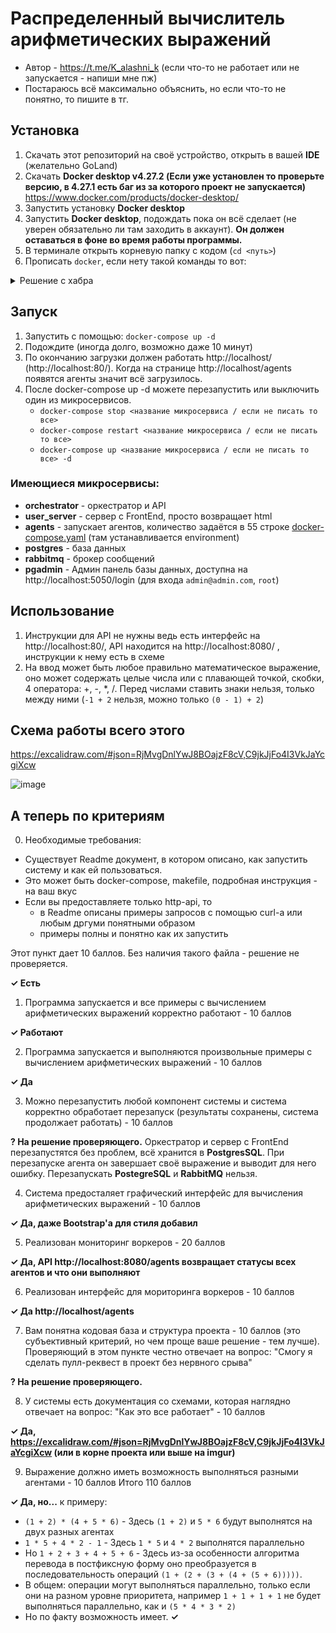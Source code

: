 # Распределенный вычислитель арифметических выражений
* Автор - https://t.me/K_alashni_k (если что-то не работает или не запускается - напиши мне пж)
* Постараюсь всё максимально объяснить, но если что-то не понятно, то пишите в тг.
## Установка
1. Скачать этот репозиторий на своё устройство, открыть в вашей **IDE** (желательно GoLand)
2. Скачать **Docker desktop v4.27.2 (Если уже установлен то проверьте версию, в 4.27.1 есть баг из за которого проект не запускается)** https://www.docker.com/products/docker-desktop/
3. Запустить установку **Docker desktop**
4. Запустить **Docker desktop**, подождать пока он всё сделает (не уверен обязательно ли там заходить в аккаунт). **Он должен оставаться в фоне во время работы программы.**
5. В терминале открыть корневую папку с кодом (`cd <путь>`)
6. Прописать `docker`, если нету такой команды то вот:
<details><summary>Решение с хабра</summary>
Проверьте переменные зависимости. В переменной PATH мог не прописаться путь до docker.exe. Найдите путь до docker.exe (обычно в папке bin) и добавьте путь в переменную PATH
</details>

## Запуск
1. Запустить с помощью: `docker-compose up -d`
2. Подождите (иногда долго, возможно даже 10 минут)
3. По окончанию загрузки должен работать http://localhost/ (http://localhost:80/). Когда на странице http://localhost/agents появятся агенты значит всё загрузилось.
4. После docker-compose up -d можете перезапустить или выключить один из микросервисов. 
   * `docker-compose stop <название микросервиса / если не писать то все>`
   * `docker-compose restart <название микросервиса / если не писать то все>`
   * `docker-compose up <название микросервиса / если не писать то все> -d`
### Имеющиеся микросервисы:
* **orchestrator** - оркестратор и API
* **user_server** - сервер с FrontEnd, просто возвращает html
* **agents** - запускает агентов, количество задаётся в 55 строке [docker-compose.yaml](docker-compose.yml) (там устанавливается environment)
* **postgres** - база данных
* **rabbitmq** - брокер сообщений
* **pgadmin** - Админ панель базы данных, доступна на http://localhost:5050/login (для входа `admin@admin.com`, `root`)

## Использование
1. Инструкции для API не нужны ведь есть интерфейс на http://localhost:80/, API находится на http://localhost:8080/ , инструкции к нему есть в схеме
2. На ввод может быть любое правильно математическое выражение, оно может содержать целые числа или с плавающей точкой, скобки, 4 оператора: +, -, *, /. Перед числами ставить знаки нельзя, только между ними (`-1 + 2` нельзя, можно только `(0 - 1) + 2`)
## Схема работы всего этого
https://excalidraw.com/#json=RjMvgDnlYwJ8BOajzF8cV,C9jkJjFo4I3VkJaYcgiXcw

![image](https://i.imgur.com/2zd4tXx.png)

## А теперь по критериям
0. Необходимые требования:
- Существует Readme документ, в котором описано, как запустить систему и как ей пользоваться.
-   Это может быть docker-compose, makefile, подробная инструкция - на ваш вкус
  - Если вы предоставляете только http-api, то
    - в Readme описаны примеры запросов с помощью curl-a или любым дргуми понятными образом
    - примеры полны и понятно как их запустить

  Этот пункт дает 10 баллов. Без наличия такого файла - решение не проверяется.

**✓ Есть**

1. Программа запускается и все примеры с вычислением арифметических выражений корректно работают - 10 баллов

**✓ Работают**


2. Программа запускается и выполняются произвольные примеры с вычислением арифметических выражений - 10 баллов

**✓ Да** 

3. Можно перезапустить любой компонент системы и система корректно обработает перезапуск (результаты сохранены, система продолжает работать) - 10 баллов

**? На решение проверяющего.** Оркестратор и сервер с FrontEnd перезапустятся без проблем, всё хранится в **PostgresSQL**. При перезапуске агента он завершает своё выражение и выводит для него ошибку. Перезапускать **PostegreSQL** и **RabbitMQ** нельзя.

4. Система предосталяет графический интерфейс для вычисления арифметических выражений - 10 баллов

**✓ Да, даже **Bootstrap'а** для стиля добавил**

5. Реализован мониторинг воркеров - 20 баллов

**✓ Да, API http://localhost:8080/agents возвращает статусы всех агентов и что они выполняют**

6. Реализован интерфейс для мориторинга воркеров - 10 баллов

**✓ Да http://localhost/agents**

7. Вам понятна кодовая база и структура проекта - 10 баллов (это субъективный критерий, но чем проще ваше решение - тем лучше).
Проверяющий в этом пункте честно отвечает на вопрос: "Смогу я сделать пулл-реквест в проект без нервного срыва"

**? На решение проверяющего.**

8. У системы есть документация со схемами, которая наглядно отвечает на вопрос: "Как это все работает" - 10 баллов

**✓ Да, https://excalidraw.com/#json=RjMvgDnlYwJ8BOajzF8cV,C9jkJjFo4I3VkJaYcgiXcw (или в корне проекта или выше на imgur)**

9. Выражение должно иметь возможность выполняться разными агентами - 10 баллов
   Итого 110 баллов

**✓ Да, но...** к примеру:

* `(1 + 2) * (4 + 5 * 6)`  -  Здесь `(1 + 2)` и `5 * 6` будут выполнятся на двух разных агентах
* `1 * 5 + 4 * 2 - 1`      -  Здесь `1 * 5` и `4 * 2` выполнятся параллельно
* Но `1 + 2 + 3 + 4 + 5 + 6` - Здесь из-за особенности алгоритма перевода в постфиксную форму оно преобразуется в последовательность операций `(1 + (2 + (3 + (4 + (5 + 6)))))`.
* В общем: операции могут выполняться параллельно, только если они на разном уровне приоритета, например `1 + 1 + 1 + 1` не будет выполняться параллельно, как и `(5 * 4 * 3 * 2)`
* Но по факту возможность имеет. **✓**
